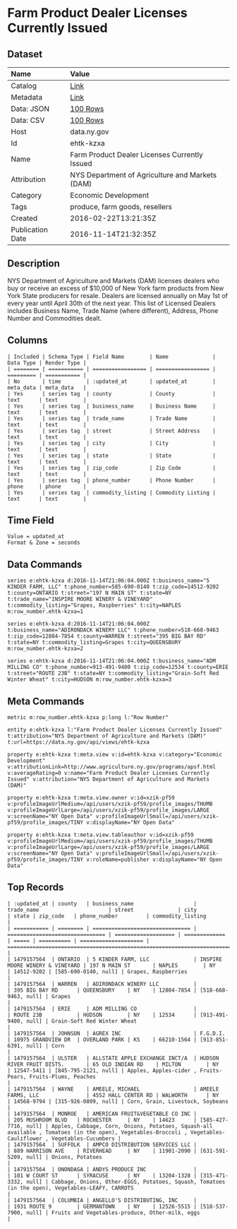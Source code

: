 # Farm Product Dealer Licenses Currently Issued

## Dataset

| Name | Value |
| :--- | :---- |
| Catalog | [Link](https://catalog.data.gov/dataset/farm-product-dealer-licenses-currently-issued) |
| Metadata | [Link](https://data.ny.gov/api/views/ehtk-kzxa) |
| Data: JSON | [100 Rows](https://data.ny.gov/api/views/ehtk-kzxa/rows.json?max_rows=100) |
| Data: CSV | [100 Rows](https://data.ny.gov/api/views/ehtk-kzxa/rows.csv?max_rows=100) |
| Host | data.ny.gov |
| Id | ehtk-kzxa |
| Name | Farm Product Dealer Licenses Currently Issued |
| Attribution | NYS Department of Agriculture and Markets (DAM) |
| Category | Economic Development |
| Tags | produce, farm goods, resellers |
| Created | 2016-02-22T13:21:35Z |
| Publication Date | 2016-11-14T21:32:35Z |

## Description

NYS Department of Agriculture and Markets (DAM) licenses dealers who buy or receive an excess of $10,000 of New York farm products from New York State producers for resale. Dealers are licensed annually on May 1st of every year until April 30th of the next year. This list of Licensed Dealers includes Business Name, Trade Name (where different), Address, Phone Number and Commodities dealt.

## Columns

```ls
| Included | Schema Type | Field Name        | Name              | Data Type | Render Type |
| ======== | =========== | ================= | ================= | ========= | =========== |
| No       | time        | :updated_at       | updated_at        | meta_data | meta_data   |
| Yes      | series tag  | county            | County            | text      | text        |
| Yes      | series tag  | business_name     | Business Name     | text      | text        |
| Yes      | series tag  | trade_name        | Trade Name        | text      | text        |
| Yes      | series tag  | street            | Street Address    | text      | text        |
| Yes      | series tag  | city              | City              | text      | text        |
| Yes      | series tag  | state             | State             | text      | text        |
| Yes      | series tag  | zip_code          | Zip Code          | text      | text        |
| Yes      | series tag  | phone_number      | Phone Number      | phone     | phone       |
| Yes      | series tag  | commodity_listing | Commodity Listing | text      | text        |
```

## Time Field

```ls
Value = updated_at
Format & Zone = seconds
```

## Data Commands

```ls
series e:ehtk-kzxa d:2016-11-14T21:06:04.000Z t:business_name="5 KINDER FARM, LLC" t:phone_number=585-690-0140 t:zip_code=14512-9202 t:county=ONTARIO t:street="197 N MAIN ST" t:state=NY t:trade_name="INSPIRE MOORE WINERY & VINEYARD" t:commodity_listing="Grapes, Raspberries" t:city=NAPLES m:row_number.ehtk-kzxa=1

series e:ehtk-kzxa d:2016-11-14T21:06:04.000Z t:business_name="ADIRONDACK WINERY LLC" t:phone_number=518-668-9463 t:zip_code=12804-7854 t:county=WARREN t:street="395 BIG BAY RD" t:state=NY t:commodity_listing=Grapes t:city=QUEENSBURY m:row_number.ehtk-kzxa=2

series e:ehtk-kzxa d:2016-11-14T21:06:04.000Z t:business_name="ADM MILLING CO" t:phone_number=913-491-9400 t:zip_code=12534 t:county=ERIE t:street="ROUTE 23B" t:state=NY t:commodity_listing="Grain-Soft Red Winter Wheat" t:city=HUDSON m:row_number.ehtk-kzxa=3
```

## Meta Commands

```ls
metric m:row_number.ehtk-kzxa p:long l:"Row Number"

entity e:ehtk-kzxa l:"Farm Product Dealer Licenses Currently Issued" t:attribution="NYS Department of Agriculture and Markets (DAM)" t:url=https://data.ny.gov/api/views/ehtk-kzxa

property e:ehtk-kzxa t:meta.view v:id=ehtk-kzxa v:category="Economic Development" v:attributionLink=http://www.agriculture.ny.gov/programs/apsf.html v:averageRating=0 v:name="Farm Product Dealer Licenses Currently Issued" v:attribution="NYS Department of Agriculture and Markets (DAM)"

property e:ehtk-kzxa t:meta.view.owner v:id=xzik-pf59 v:profileImageUrlMedium=/api/users/xzik-pf59/profile_images/THUMB v:profileImageUrlLarge=/api/users/xzik-pf59/profile_images/LARGE v:screenName="NY Open Data" v:profileImageUrlSmall=/api/users/xzik-pf59/profile_images/TINY v:displayName="NY Open Data"

property e:ehtk-kzxa t:meta.view.tableauthor v:id=xzik-pf59 v:profileImageUrlMedium=/api/users/xzik-pf59/profile_images/THUMB v:profileImageUrlLarge=/api/users/xzik-pf59/profile_images/LARGE v:screenName="NY Open Data" v:profileImageUrlSmall=/api/users/xzik-pf59/profile_images/TINY v:roleName=publisher v:displayName="NY Open Data"
```

## Top Records

```ls
| :updated_at | county   | business_name                   | trade_name                      | street              | city          | state | zip_code   | phone_number         | commodity_listing                                                                                                                                           | 
| =========== | ======== | =============================== | =============================== | =================== | ============= | ===== | ========== | ==================== | =========================================================================================================================================================== | 
| 1479157564  | ONTARIO  | 5 KINDER FARM, LLC              | INSPIRE MOORE WINERY & VINEYARD | 197 N MAIN ST       | NAPLES        | NY    | 14512-9202 | [585-690-0140, null] | Grapes, Raspberries                                                                                                                                         | 
| 1479157564  | WARREN   | ADIRONDACK WINERY LLC           |                                 | 395 BIG BAY RD      | QUEENSBURY    | NY    | 12804-7854 | [518-668-9463, null] | Grapes                                                                                                                                                      | 
| 1479157564  | ERIE     | ADM MILLING CO                  |                                 | ROUTE 23B           | HUDSON        | NY    | 12534      | [913-491-9400, null] | Grain-Soft Red Winter Wheat                                                                                                                                 | 
| 1479157564  | JOHNSON  | AGREX INC                       | F.G.D.I.                        | 10975 GRANDVIEW DR  | OVERLAND PARK | KS    | 66210-1564 | [913-851-6391, null] | Corn                                                                                                                                                        | 
| 1479157564  | ULSTER   | ALLSTATE APPLE EXCHANGE INCT/A  | HUDSON RIVER FRUIT DISTS.       | 65 OLD INDIAN RD    | MILTON        | NY    | 12547-5411 | [845-795-2121, null] | Apples, Apples-cider , Fruits-Pears, Fruits-Plums, Peaches                                                                                                  | 
| 1479157564  | WAYNE    | AMEELE, MICHAEL                 | AMEELE FARMS, LLC               | 4552 HALL CENTER RD | WALWORTH      | NY    | 14568-9794 | [315-926-0809, null] | Corn, Grain, Livestock, Soybeans                                                                                                                            | 
| 1479157564  | MONROE   | AMERICAN FRUIT&VEGETABLE CO INC |                                 | 205 MUSHROOM BLVD   | ROCHESTER     | NY    | 14623      | [585-427-7716, null] | Apples, Cabbage, Corn, Onions, Potatoes, Squash-all available , Tomatoes (in the open), Vegetables-Broccoli , Vegetables-Cauliflower , Vegetables-Cucumbers | 
| 1479157564  | SUFFOLK  | AMPCO DISTRIBUTION SERVICES LLC |                                 | 889 HARRISON AVE    | RIVERHEAD     | NY    | 11901-2090 | [631-591-5209, null] | Onions, Potatoes                                                                                                                                            | 
| 1479157564  | ONONDAGA | ANDYS PRODUCE INC               |                                 | 101 W COURT ST      | SYRACUSE      | NY    | 13204-1328 | [315-471-3332, null] | Cabbage, Onions, Other-EGGS, Potatoes, Squash, Tomatoes (in the open), Vegetables-LEAFY, CARROTS                                                            | 
| 1479157564  | COLUMBIA | ANGELLO'S DISTRIBUTING, INC     |                                 | 1931 ROUTE 9        | GERMANTOWN    | NY    | 12526-5515 | [518-537-7900, null] | Fruits and Vegetables-produce, Other-milk, eggs                                                                                                             | 
```